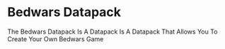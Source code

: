 # Bedwars Datapack
The Bedwars Datapack Is A Datapack Is A Datapack That Allows You To Create Your Own Bedwars Game
